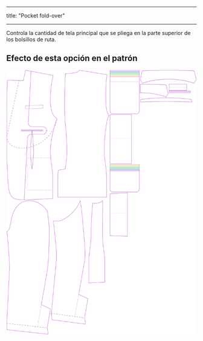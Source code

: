 - - -
title: "Pocket fold-over"
- - -

Controla la cantidad de tela principal que se pliega en la parte superior de los bolsillos de ruta.

## Efecto de esta opción en el patrón

![Esta imagen muestra el efecto de esta opción superponiendo varias variantes que tienen un valor diferente para esta opción](jaeger_pocketfoldover_sample.svg "Efecto de esta opción en el patrón")
